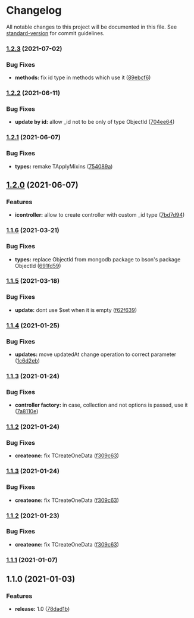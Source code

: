 # Changelog

All notable changes to this project will be documented in this file. See [standard-version](https://github.com/conventional-changelog/standard-version) for commit guidelines.

### [1.2.3](https://github.com/wolframdeus/mongodb-controllers/compare/v1.2.2...v1.2.3) (2021-07-02)


### Bug Fixes

* **methods:** fix id type in methods which use it ([89ebcf6](https://github.com/wolframdeus/mongodb-controllers/commit/89ebcf6859b285711f688c8c4de75fc34741dfd8))

### [1.2.2](https://github.com/wolframdeus/mongodb-controllers/compare/v1.2.1...v1.2.2) (2021-06-11)


### Bug Fixes

* **update by id:** allow _id not to be only of type ObjectId ([704ee64](https://github.com/wolframdeus/mongodb-controllers/commit/704ee644c45d057f0e59d351ab2b860e08412dd2))

### [1.2.1](https://github.com/wolframdeus/mongodb-controllers/compare/v1.2.0...v1.2.1) (2021-06-07)


### Bug Fixes

* **types:** remake TApplyMixins ([754089a](https://github.com/wolframdeus/mongodb-controllers/commit/754089a2b4c4e7ed70c53b2957be9fe73bda4b0f))

## [1.2.0](https://github.com/wolframdeus/mongodb-controllers/compare/v1.1.6...v1.2.0) (2021-06-07)


### Features

* **icontroller:** allow to create controller with custom _id type ([7bd7d94](https://github.com/wolframdeus/mongodb-controllers/commit/7bd7d947ff5ee7f3d2ed9a7b939e947b0569bc55))

### [1.1.6](https://github.com/wolframdeus/mongodb-controllers/compare/v1.1.5...v1.1.6) (2021-03-21)


### Bug Fixes

* **types:** replace ObjectId from mongodb package to bson's package ObjectId ([691fd59](https://github.com/wolframdeus/mongodb-controllers/commit/691fd5989dede6eb2812df62df32f6e8450d34a8))

### [1.1.5](https://github.com/wolframdeus/mongodb-controllers/compare/v1.1.4...v1.1.5) (2021-03-18)


### Bug Fixes

* **update:** dont use $set when it is empty ([f62f639](https://github.com/wolframdeus/mongodb-controllers/commit/f62f6397860cb4462f442a56778bd1ff7cc599a2))

### [1.1.4](https://github.com/wolframdeus/mongodb-controllers/compare/v1.1.3...v1.1.4) (2021-01-25)


### Bug Fixes

* **updates:** move updatedAt change operation to correct parameter ([1c6d2eb](https://github.com/wolframdeus/mongodb-controllers/commit/1c6d2eb5d7f1fe21a36ec257c13de2fda979211f))

### [1.1.3](https://github.com/wolframdeus/mongodb-controllers/compare/v1.1.2...v1.1.3) (2021-01-24)


### Bug Fixes

* **controller factory:** in case, collection and not options is passed, use it ([7a8110e](https://github.com/wolframdeus/mongodb-controllers/commit/7a8110e6d0104a01d2f34b6c7b3481c93d18d537))

### [1.1.2](https://github.com/wolframdeus/mongodb-controllers/compare/v1.1.1...v1.1.2) (2021-01-24)


### Bug Fixes

* **createone:** fix TCreateOneData ([f309c63](https://github.com/wolframdeus/mongodb-controllers/commit/f309c63bcfd42ac5a0465cce6d937d3688121d24))

### [1.1.3](https://github.com/wolframdeus/mongodb-controllers/compare/v1.1.1...v1.1.3) (2021-01-24)


### Bug Fixes

* **createone:** fix TCreateOneData ([f309c63](https://github.com/wolframdeus/mongodb-controllers/commit/f309c63bcfd42ac5a0465cce6d937d3688121d24))

### [1.1.2](https://github.com/wolframdeus/mongodb-controllers/compare/v1.1.1...v1.1.2) (2021-01-23)


### Bug Fixes

* **createone:** fix TCreateOneData ([f309c63](https://github.com/wolframdeus/mongodb-controllers/commit/f309c63bcfd42ac5a0465cce6d937d3688121d24))

### [1.1.1](https://github.com/wolframdeus/mongodb-controllers/compare/v1.1.0...v1.1.1) (2021-01-07)

## 1.1.0 (2021-01-03)


### Features

* **release:** 1.0 ([78dad1b](https://github.com/wolframdeus/mongodb-controllers/commit/78dad1bd98d91ae1e3275665c71f82a71267f56b))
